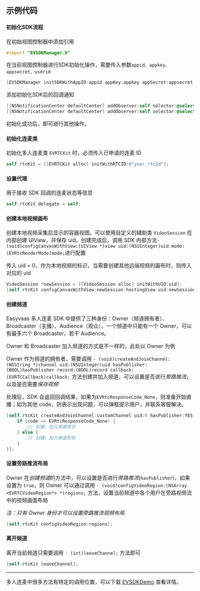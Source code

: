 ## 示例代码
#### 初始化SDK流程
在初始视图控制器中添加引用

```objective-c
#import "EVSDKManager.h"
```

在当前视图控制器进行SDK初始化操作，需要传入参数`appid、appkey、appsecret、userid`

```objective-c
[EVSDKManager initSDKWithAppID:appid appKey:appkey appSecret:appsecret userID:userid];
```

添加初始化SDK后的回调通知

```objective-c
[[NSNotificationCenter defaultCenter] addObserver:self selector:@selector(initSDKError:) name:EVSDKInitErrorNotification object:nil];
[[NSNotificationCenter defaultCenter] addObserver:self selector:@selector(initSDKSuccess) name:EVSDKInitSuccessNotification object:nil];
```

初始化成功后，即可进行其他操作。

#### 初始化连麦类

初始化多人连麦类 `EVRTCKit` 时，必须传入已申请的连麦 ID

```objective-c
self.rtcKit = [[EVRTCKit alloc] initWithRTCID:@"your_rtcId"];
```

#### 设置代理

用于接收 SDK 回调的连麦状态等信息

```objective-c
self.rtcKit.delegate = self;
```

#### 创建本地视频画布

创建本地视频采集后显示的容器视图。可以使用自定义的辅助类 `VideoSession` 在内部创建 UIView，并保存 uid，创建完成后，调用 SDK 内部方法`- (void)configCanvasWithView:(UIView *)view uid:(NSUInteger)uid mode:(EVRtcRenderMode)mode;`进行配置

传入 uid = 0，作为本地视频的标识，当需要创建其他远端视频的画布时，则传入对应的 uid

```objective-c
VideoSession *newSession = [[VideoSession alloc] initWithUID:uid];
[self.rtcKit configCanvasWithView:newSession.hostingView uid:newSession.uid mode:EVRtc_Render_Fit];
```

#### 创建频道

Easyvaas 多人连麦 SDK 中提供了三种身份：Owner（频道拥有者）、Broadcaster（主播）、Audience（观众），一个频道中只能有一个 Owner，可以有最多六个 Broadcaster，若干 Audience。

Owner 和 Broadcaster 加入频道的方式是不一样的，此处以 Owner 为例

Owner 作为频道的拥有者，需要调用 `- (void)createAndJoinChannel:(NSString *)channel uid:(NSUInteger)uid hasPublisher:(BOOL)hasPublisher record:(BOOL)record callback:(EVRTCCallback)callback;` 方法创建并加入频道，可以设置是否进行*旁路推流*，以及是否需要*保存视频*

处理后，SDK 会返回回调结果，如果为`EVRtcResponseCode_None`，则准备开始直播；如为其他 code，则表示出现问题，可以弹框提示用户，并联系客服解决。

```objective-c
[self.rtcKit createAndJoinChannel:customChannel uid:0 hasPublisher:YES record:YES callback:^(EVRtcResponseCode code, NSDictionary *info, NSError *error) {
    if (code == EVRtcResponseCode_None) {
        // 创建、加入频道成功
    } else {
        // 创建、加入频道失败
    }
}];
```

#### 设置旁路推流布局

Owner 在*创建频道*的方法中，可以设置是否进行*旁路推流*(`hasPublisher`)，如果设置为 `true`，则 Owner 可以通过调用 `- (void)configVideoRegion:(NSArray <EVRTCVideoRegion*> *)regions;` 方法，设置当前频道中各个用户在旁路视频流中的视频画面布局

*注：只有 Owner 身份才可以设置旁路推流视频布局*

```objective-c
[self.rtcKit configVideoRegion:regions];
```

#### 离开频道

离开当前频道只需要调用 `- (int)leaveChannel;` 方法即可

```objective-c
[self.rtcKit leaveChannel];
```

---  
多人连麦中很多方法有特定的调用位置，可以下载 [EVSDKDemo](https://github.com/easyvaas/sdk_demo_iOS) 查看详情。


